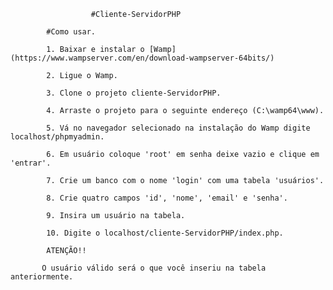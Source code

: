                       #Cliente-ServidorPHP

            #Como usar.

            1. Baixar e instalar o [Wamp](https://www.wampserver.com/en/download-wampserver-64bits/)

            2. Ligue o Wamp.

            3. Clone o projeto cliente-ServidorPHP.

            4. Arraste o projeto para o seguinte endereço (C:\wamp64\www).

            5. Vá no navegador selecionado na instalação do Wamp digite localhost/phpmyadmin.

            6. Em usuário coloque 'root' em senha deixe vazio e clique em 'entrar'.

            7. Crie um banco com o nome 'login' com uma tabela 'usuários'.

            8. Crie quatro campos 'id', 'nome', 'email' e 'senha'.

            9. Insira um usuário na tabela.

            10. Digite o localhost/cliente-ServidorPHP/index.php.

            ATENÇÃO!!

           O usuário válido será o que você inseriu na tabela anteriormente.
